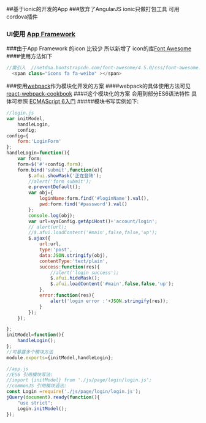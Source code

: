 ##基于ionic的开发的App
###放弃了AngularJS ionic只做打包工具 可用cordova插件
### UI使用 [App Framework](http://app-framework-software.intel.com/index.php)
###由于App Framework 的icon 比较少 所以新增了 icon的库[Font Awesome](http://fontawesome.dashgame.com/)
####使用方法如下
```js
//需引入  //netdna.bootstrapcdn.com/font-awesome/4.5.0/css/font-awesome.min.css
  <span class="icons fa fa-weibo" ></span>
```
###使用[webpack](http://webpack.github.io/docs/tutorials/getting-started/)作为模块化开发的方案
####webpack的具体使用方法可见[react-webpack-cookbook](https://fakefish.github.io/react-webpack-cookbook/index.html)
####这个模块化的方案 会用到部分ES6语法特性 具体可参照 [ECMAScript 6入门](http://es6.ruanyifeng.com/#README)
#####模块书写实例如下:
```js
//login.js
var initModel,
    handleLogin,
    config;
config={
    form:'LoginForm'
};
handleLogin=function(){
    var form;
    form=$('#'+config.form);
    form.bind('submit',function(e){
        $.afui.showMask('正在登陆');
        //alert('form submit');
        e.preventDefault();
        var obj={
            loginName:form.find('#loginName').val(),
            pwd:form.find('#password').val()
        };
        console.log(obj);
        var url=sysConfig.getApiHost()+'account/login';
        // alert(url);
        //$.afui.loadContent('#main',false,false,'up');
        $.ajax({
            url:url,
            type:'post',
            data:JSON.stringify(obj),
            contentType:'text/plain',
            success:function(res){
                //alert('login success');
                $.afui.hideMask();
                $.afui.loadContent('#main',false,false,'up');
            },
            error:function(res){
                alert('login error :'+JSON.stringify(res));
            }
        });
    });

};
initModel=function(){
    handleLogin();
};
//可暴露多个模块方法
module.exports={initModel,handleLogin};
```
```js
//app.js
//ES6 引用模块写法:
//import {initModel} from './js/page/login/login.js';
//commonJS 引用模块语法:
const Login =require('./js/page/login/login.js');
jQuery(document).ready(function(){
    "use strict";
    Login.initModel();
});

```

